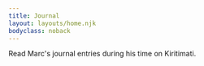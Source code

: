 ```yaml
---
title: Journal
layout: layouts/home.njk
bodyclass: noback
---
```


Read Marc's journal entries during his time on Kiritimati.

